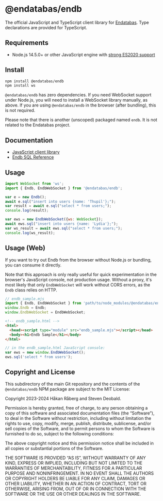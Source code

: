 # @endatabas/endb

The official JavaScript and TypeScript client library for
[Endatabas](https://www.endatabas.com/).
Type declarations are provided for TypeScript.

## Requirements

* Node.js 14.5.0+ or other JavaScript engine with
  [strong ES2020 support](https://compat-table.github.io/compat-table/es2016plus/)

## Install

```sh
npm install @endatabas/endb
npm install ws
```

`@endatabas/endb` has zero dependencies. If you need WebSocket support
under Node.js, you will need to install a WebSocket library manually, as above.
If you are using `@endatabas/endb` in the browser (after bundling),
this is not required.

Please note that there is another (unscoped) packaged named `endb`.
It is not related to the Endatabas project.

## Documentation

* [JavaScript client library](https://docs.endatabas.com/reference/clients#javascript)
* [Endb SQL Reference](https://docs.endatabas.com/sql/)

## Usage

```javascript
import WebSocket from 'ws';
import { Endb, EndbWebSocket } from '@endatabas/endb';

var e = new Endb();
await e.sql("insert into users {name: 'Thupil'};");
var result = await e.sql("select * from users;");
console.log(result);

var ews = new EndbWebSocket({ws: WebSocket});
await ews.sql("insert into users {name: 'Lydia'};");
var ws_result = await ews.sql("select * from users;");
console.log(ws_result);
```

## Usage (Web)

If you want to try out Endb from the browser without Node.js
or bundling, you can consume it directly.

Note that this approach is only really useful for quick
experimentation in the browser's JavaScript console, not
production usage.
Without a proxy, it's most likely that only `EndbWebSocket`
will work without CORS errors, as the `Endb` class relies on HTTP.

```javascript
// endb_sample.mjs
import { Endb, EndbWebSocket } from 'path/to/node_modules/@endatabas/endb/endb.mjs';
window.Endb = Endb;
window.EndbWebSocket = EndbWebSocket;
```

```html
<!-- endb_sample.html -->
<html>
  <head><script type="module" src="endb_sample.mjs"></script></head>
  <body><h1>Endb Sample</h1></body>
</html>
```

```javascript
// in the endb_sample.html JavaScript console:
var ews = new window.EndbWebSocket();
ews.sql('select * from users');
```

## Copyright and License

This subdirectory of the main Git repository and the contents of
the `@endatabas/endb` NPM package are subject to the MIT License:

Copyright 2023-2024 Håkan Råberg and Steven Deobald.

Permission is hereby granted, free of charge, to any person obtaining a copy of this software and associated documentation files (the “Software”), to deal in the Software without restriction, including without limitation the rights to use, copy, modify, merge, publish, distribute, sublicense, and/or sell copies of the Software, and to permit persons to whom the Software is furnished to do so, subject to the following conditions:

The above copyright notice and this permission notice shall be included in all copies or substantial portions of the Software.

THE SOFTWARE IS PROVIDED “AS IS”, WITHOUT WARRANTY OF ANY KIND, EXPRESS OR IMPLIED, INCLUDING BUT NOT LIMITED TO THE WARRANTIES OF MERCHANTABILITY, FITNESS FOR A PARTICULAR PURPOSE AND NONINFRINGEMENT. IN NO EVENT SHALL THE AUTHORS OR COPYRIGHT HOLDERS BE LIABLE FOR ANY CLAIM, DAMAGES OR OTHER LIABILITY, WHETHER IN AN ACTION OF CONTRACT, TORT OR OTHERWISE, ARISING FROM, OUT OF OR IN CONNECTION WITH THE SOFTWARE OR THE USE OR OTHER DEALINGS IN THE SOFTWARE.
